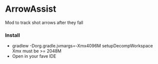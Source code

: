 # ArrowAssist
Mod to track shot arrows after they fall

### Install

- gradlew  -Dorg.gradle.jvmargs=-Xmx4096M setupDecompWorkspace
Xmx must be >= 2048M
- Open in your fave IDE

